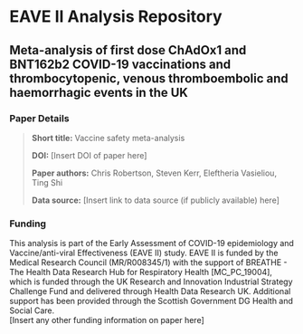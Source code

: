 # EAVE II Analysis Repository
## Meta-analysis of first dose ChAdOx1 and BNT162b2 COVID-19 vaccinations and thrombocytopenic, venous thromboembolic and haemorrhagic events in the UK

### Paper Details
> **Short title:** Vaccine safety meta-analysis
>
>**DOI:** [Insert DOI of paper here]
>
>**Paper authors:** Chris Robertson, Steven Kerr, Eleftheria Vasieliou, Ting Shi
>
>**Data source:** [Insert link to data source (if publicly available) here]

### Funding
This analysis is part of the Early Assessment of COVID-19 epidemiology and Vaccine/anti-viral Effectiveness (EAVE II) study. EAVE II is funded by the Medical Research Council (MR/R008345/1) with the support of BREATHE - The Health Data Research Hub for Respiratory Health [MC_PC_19004], which is funded through the UK Research and Innovation Industrial Strategy Challenge Fund and delivered through Health Data Research UK. Additional support has been provided through the Scottish Government DG Health and Social Care.  
[Insert any other funding information on paper here]
